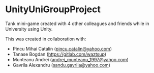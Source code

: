 # UnityUniGroupProject
Tank mini-game created with 4 other colleagues and friends while in University using Unity.

This was created in collaboration with:
- Pincu Mihai Catalin (pincu.catalin@yahoo.com)
- Tanase Bogdan (https://gitlab.com/waztsup)
- Munteanu Andrei (andrei_munteanu_1997@yahoo.com)
- Gavrila Alexandru (sandu.gavrila@yahoo.com)
